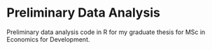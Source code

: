 # Preliminary Data Analysis
Preliminary data analysis code in R for my graduate thesis for MSc in Economics for Development. 
